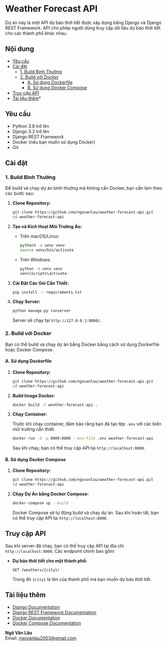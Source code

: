 # Weather Forecast API

Dự án này là một API dự báo thời tiết được xây dựng bằng Django và Django REST Framework. API cho phép người dùng truy cập dữ liệu dự báo thời tiết cho các thành phố khác nhau.

## Nội dung

- [Yêu cầu](#yêu-cầu)
- [Cài đặt](#cài-đặt)
  - [1. Build Bình Thường](#1-build-bình-thường)
  - [2. Build với Docker](#2-build-với-docker)
    - [A. Sử dụng Dockerfile](#a-sử-dụng-dockerfile)
    - [B. Sử dụng Docker Compose](#b-sử-dụng-docker-compose)
- [Truy cập API](#truy-cập-api)
- [Tài liệu thêm](#tài-liệu-thêm*)*

## Yêu cầu

- Python 3.8 trở lên
- Django 3.2 trở lên
- Django REST Framework
- Docker (nếu bạn muốn sử dụng Docker)
- Git

## Cài đặt

### 1. Build Bình Thường

Để build và chạy dự án bình thường mà không cần Docker, bạn cần làm theo các bước sau:

1. **Clone Repository:**

   ```bash
   git clone https://github.com/ngovanlau/weather-forecast-api.git
   cd weather-forecast-api
   ```

2. **Tạo và Kích Hoạt Môi Trường Ảo:**

   - Trên macOS/Linux:

     ```bash
     python3 -m venv venv
     source venv/bin/activate
     ```

   - Trên Windows:

     ```bash
     python -m venv venv
     venv\Scripts\activate
     ```

3. **Cài Đặt Các Gói Cần Thiết:**

   ```bash
   pip install -r requirements.txt
   ```

4. **Chạy Server:**

   ```bash
   python manage.py runserver
   ```

   Server sẽ chạy tại `http://127.0.0.1:8000/`.

### 2. Build với Docker

Bạn có thể build và chạy dự án bằng Docker bằng cách sử dụng Dockerfile hoặc Docker Compose.

#### A. Sử dụng Dockerfile

1. **Clone Repository:**

   ```bash
   git clone https://github.com/ngovanlau/weather-forecast-api.git
   cd weather-forecast-api
   ```

2. **Build Image Docker:**

   ```bash
   docker build -t weather-forecast-api .
   ```

3. **Chạy Container:**

   Trước khi chạy container, đảm bảo rằng bạn đã tạo tệp `.env` với các biến môi trường cần thiết.

   ```bash
   docker run -d -p 8000:8000 --env-file .env weather-forecast-api
   ```

   Sau khi chạy, bạn có thể truy cập API tại `http://localhost:8000`.

#### B. Sử dụng Docker Compose

1. **Clone Repository:**

   ```bash
   git clone https://github.com/ngovanlau/weather-forecast-api.git
   cd weather-forecast-api
   ```

2. **Chạy Dự Án bằng Docker Compose:**

   ```bash
   docker-compose up --build
   ```

   Docker Compose sẽ tự động build và chạy dự án. Sau khi hoàn tất, bạn có thể truy cập API tại `http://localhost:8000`.

## Truy cập API

Sau khi server đã chạy, bạn có thể truy cập API tại địa chỉ `http://localhost:8000`. Các endpoint chính bao gồm:

- **Dự báo thời tiết cho một thành phố:**

  ```
  GET /weathers/{city}/
  ```

  Trong đó `{city}` là tên của thành phố mà bạn muốn dự báo thời tiết.


## Tài liệu thêm

- [Django Documentation](https://docs.djangoproject.com/)
- [Django REST Framework Documentation](https://www.django-rest-framework.org/)
- [Docker Documentation](https://docs.docker.com/)
- [Docker Compose Documentation](https://docs.docker.com/compose/)


**Ngô Văn Lâu**  
Email: ngovanlau2003@gmail.com